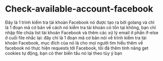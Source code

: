 # Check-available-account-facebook
Đây là 1 trình kiểm tra tài khoản Facebook
nó được tạo ra bởi golang và chỉ là 1 đoạn mã cơ bản về cách nó kiểm tra tài khoản có tồn tại không, bạn chỉ nhập file chứa list tài khoản Facebook và thêm các xử lý email ở phần if-else ở cuối file
nhắc lại: đây chỉ là 1 đoạn mã cơ bản nói về trình kiểm tra tài khoản Facebook, mục đích của nó là cho mọi người tìm hiểu thêm về facebook
nó thực hiện requests tới Facebook, tôi đã thêm tính năng get cookies tự động, bạn có ther biến tấu nó lại theo tùy ý bạn
